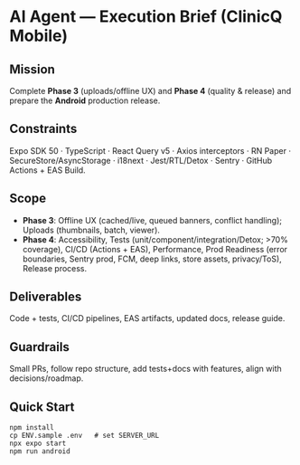 # AI Agent — Execution Brief (ClinicQ Mobile)

## Mission
Complete **Phase 3** (uploads/offline UX) and **Phase 4** (quality & release) and prepare the **Android** production release.

## Constraints
Expo SDK 50 · TypeScript · React Query v5 · Axios interceptors · RN Paper · SecureStore/AsyncStorage · i18next · Jest/RTL/Detox · Sentry · GitHub Actions + EAS Build.

## Scope
- **Phase 3**: Offline UX (cached/live, queued banners, conflict handling); Uploads (thumbnails, batch, viewer).
- **Phase 4**: Accessibility, Tests (unit/component/integration/Detox; >70% coverage), CI/CD (Actions + EAS), Performance, Prod Readiness (error boundaries, Sentry prod, FCM, deep links, store assets, privacy/ToS), Release process.

## Deliverables
Code + tests, CI/CD pipelines, EAS artifacts, updated docs, release guide.

## Guardrails
Small PRs, follow repo structure, add tests+docs with features, align with decisions/roadmap.

## Quick Start
```
npm install
cp ENV.sample .env   # set SERVER_URL
npx expo start
npm run android
```
